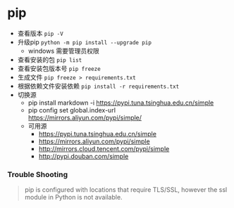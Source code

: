 # pip

- 查看版本 `pip -V`
- 升级pip `python -m pip install --upgrade pip` 
  * windows 需要管理员权限
- 查看安装的包 `pip list`
- 查看安装包版本号 `pip freeze`
- 生成文件 `pip freeze > requirements.txt`
- 根据依赖文件安装依赖 `pip install -r requirements.txt`
- 切换源
  * pip install markdown -i https://pypi.tuna.tsinghua.edu.cn/simple
  * pip config set global.index-url https://mirrors.aliyun.com/pypi/simple/
  * 可用源
    - https://pypi.tuna.tsinghua.edu.cn/simple
    - https://mirrors.aliyun.com/pypi/simple
    - http://mirrors.cloud.tencent.com/pypi/simple
    - http://pypi.douban.com/simple


### Trouble Shooting 

> pip is configured with locations that require TLS/SSL, however the ssl module in Python is not available.